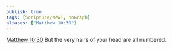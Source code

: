 ```yaml
---
publish: true
tags: [Scripture/NewT, noGraph]
aliases: ["Matthew 10:30"]
---
```

[Matthew 10:30](https://churchofjesuschrist.org/study/scriptures/nt/matt/10?lang=eng&id=p30#p30) But the very hairs of your head are all numbered.
